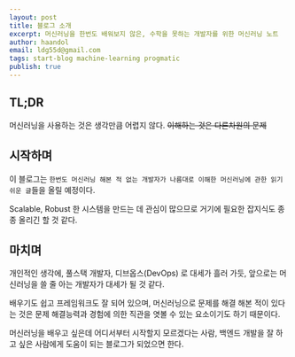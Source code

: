 ```yaml
---
layout: post
title: 블로그 소개
excerpt: 머신러닝을 한번도 배워보지 않은, 수학을 못하는 개발자를 위한 머신러닝 노트
author: haandol
email: ldg55d@gmail.com
tags: start-blog machine-learning progmatic
publish: true
---
```


## TL;DR

머신러닝을 사용하는 것은 생각만큼 어렵지 않다. ~~이해하는 것은 다른차원의 문제~~

## 시작하며

이 블로그는 `한번도 머신러닝 해본 적 없는 개발자가 나름대로 이해한 머신러닝에 관한 읽기 쉬운 글`들을 올릴 예정이다.

Scalable, Robust 한 시스템을 만드는 데 관심이 많으므로 거기에 필요한 잡지식도 종종 올리긴 할 것 같다.

## 마치며

개인적인 생각에, 풀스택 개발자, 디브옵스(DevOps) 로 대세가 흘러 가듯, 앞으로는 머신러닝을 쓸 줄 아는 개발자가 대세가 될 것 같다.

배우기도 쉽고 프레임워크도 잘 되어 있으며, 머신러닝으로 문제를 해결 해본 적이 있다는 것은 문제 해결능력과 경험에 의한 직관을 엿볼 수 있는 요소이기도 하기 때문이다.

머신러닝을 배우고 싶은데 어디서부터 시작할지 모르겠다는 사람, 백엔드 개발을 잘 하고 싶은 사람에게 도움이 되는 블로그가 되었으면 한다.
